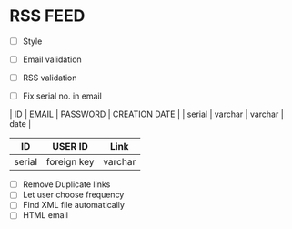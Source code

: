 # RSS FEED

* [ ] Style
* [ ] Email validation
* [ ] RSS validation
* [ ] Fix serial no. in email


| ID     | EMAIL   | PASSWORD | CREATION DATE |
| serial | varchar | varchar  | date          |



| ID     | USER ID     | Link    |
|--------|-------------|---------|
| serial | foreign key | varchar |


* [ ] Remove Duplicate links
* [ ] Let user choose frequency
* [ ] Find XML file automatically
* [ ] HTML email
